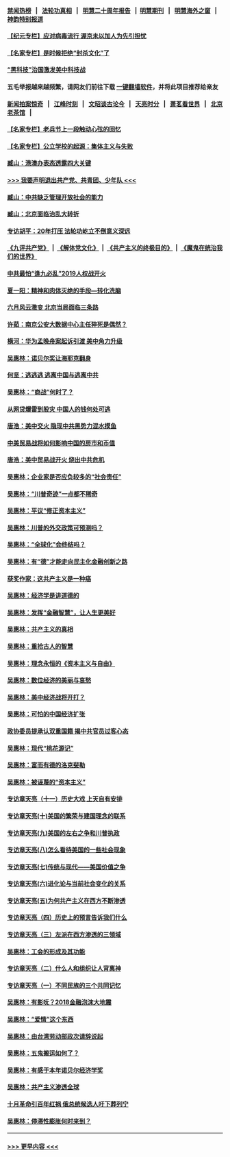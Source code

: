 #### [禁闻热榜](热点新闻.md?=0)  &nbsp;&nbsp;|&nbsp;&nbsp; [法轮功真相](https://github.com/gfw-breaker/truth/blob/master/README.md?=0) &nbsp;&nbsp;|&nbsp;&nbsp; [明慧二十周年报告](https://github.com/gfw-breaker/mh-reports/blob/master/README.md?=0) &nbsp;&nbsp;|&nbsp;&nbsp;[明慧期刊](https://github.com/gfw-breaker/mh-qikan) &nbsp;&nbsp;|&nbsp;&nbsp; [明慧海外之窗](https://github.com/gfw-breaker/mh-news/blob/master/README.md?=0) &nbsp;&nbsp;|&nbsp;&nbsp; [神韵特别报道](https://github.com/gfw-breaker/mh-news/blob/master/shenyun.md?=0)
#### [【纪元专栏】应对病毒流行 渥京未以加人为先引担忧](../pages/nsc423/n11875714.md?t=02250331) 
#### [【名家专栏】是时候拒绝“封杀文化”了](../pages/nsc423/n11814093.md?t=02250331) 
#### [“黑科技”治国激发美中科技战](../pages/nsc423/n11638056.md?t=02250331) 
#### 五毛举报越来越频繁，请网友们前往下载 [一键翻墙软件](https://github.com/gfw-breaker/ssr-accounts)，并将此项目推荐给亲友
#### [新闻拍案惊奇](https://github.com/gfw-breaker/banned-news/blob/master/pages/link4.md) &nbsp;&nbsp;|&nbsp;&nbsp; [江峰时刻](https://github.com/gfw-breaker/banned-news/blob/master/pages/link4.md) &nbsp;&nbsp;|&nbsp;&nbsp; [文昭谈古论今](https://github.com/gfw-breaker/banned-news/blob/master/pages/link4.md) &nbsp;&nbsp;|&nbsp;&nbsp; [天亮时分](https://github.com/gfw-breaker/banned-news/blob/master/pages/link4.md) &nbsp;&nbsp;|&nbsp;&nbsp; [萧茗看世界](https://github.com/gfw-breaker/banned-news/blob/master/pages/link4.md) &nbsp;&nbsp;|&nbsp;&nbsp; [北京老茶馆](https://github.com/gfw-breaker/banned-news/blob/master/pages/link4.md) &nbsp;&nbsp;|&nbsp;&nbsp; 
#### [【名家专栏】老兵节上一段触动心弦的回忆](../pages/nsc423/n11646016.md?t=02250331) 
#### [【名家专栏】公立学校的起源：集体主义与失败](../pages/nsc423/n11601833.md?t=02250331) 
#### [臧山：港澳办表态透露四大关键](../pages/nsc423/n11421628.md?t=02250331) 
#### [>>> 我要声明退出共产党、共青团、少年队 <<<](https://github.com/begood0513/goodnews/blob/master/quit/letter.md) 
#### [臧山：中共缺乏管理开放社会的能力](../pages/nsc423/n11407457.md?t=02250331) 
#### [臧山：北京面临治乱大转折](../pages/nsc423/n11406895.md?t=02250331) 
#### [专访胡平：20年打压 法轮功屹立不倒意义深远](../pages/nsc423/n11398800.md?t=02250331) 
#### [《九评共产党》](https://github.com/begood0513/9ping.md/blob/master/README.md) &nbsp;|&nbsp; [《解体党文化》](../../../../jtdwh.md/blob/master/README.md)  &nbsp;|&nbsp; [《共产主义的终极目的》](../../../../gczydzjmd.md/blob/master/README.md) &nbsp;|&nbsp; [《魔鬼在统治我们的世界》](../../../../mgztzwmdsj.md/blob/master/README.md) 
#### [中共最怕“逢九必乱”2019人权战开火](../pages/nsc423/n11385248.md?t=02250331) 
#### [夏一阳：精神和肉体灭绝的手段—转化洗脑](../pages/nsc423/n11368250.md?t=02250331) 
#### [六月风云激变 北京当局面临三条路](../pages/nsc423/n11313668.md?t=02250331) 
#### [许茹：南京公安大数据中心主任猝死是偶然？](../pages/nsc423/n11064744.md?t=02250331) 
#### [横河：华为孟晚舟案起诉引渡 美中角力升级](../pages/nsc423/n11027230.md?t=02250331) 
#### [吴惠林：诺贝尔奖让海耶克翻身](../pages/nsc423/n10890049.md?t=02250331) 
#### [何坚：逃逃逃 逃离中国与逃离中共](../pages/nsc423/n10592891.md?t=02250331) 
#### [吴惠林：“商战”何时了？](../pages/nsc423/n10573558.md?t=02250331) 
#### [从网贷爆雷到股灾 中国人的钱何处可逃](../pages/nsc423/n10572800.md?t=02250331) 
#### [唐浩：美中交火 隐现中共黑势力混水摸鱼](../pages/nsc423/n10544040.md?t=02250331) 
#### [中美贸易战将如何影响中国的房市和币值](../pages/nsc423/n10543697.md?t=02250331) 
#### [唐浩：美中贸易战开火 烧出中共危机](../pages/nsc423/n10540126.md?t=02250331) 
#### [吴惠林：企业家是否应负较多的“社会责任”](../pages/nsc423/n10535022.md?t=02250331) 
#### [吴惠林：“川普奇迹”一点都不稀奇](../pages/nsc423/n10512808.md?t=02250331) 
#### [吴惠林：平议“修正资本主义”](../pages/nsc423/n10495724.md?t=02250331) 
#### [吴惠林：川普的外交政策可预测吗？](../pages/nsc423/n10462387.md?t=02250331) 
#### [吴惠林：“全球化”会终结吗？](../pages/nsc423/n10452838.md?t=02250331) 
#### [吴惠林：有“德”才能走向民主化金融创新之路](../pages/nsc423/n10432292.md?t=02250331) 
#### [获奖作家：这共产主义是一种癌](../pages/nsc423/n10431541.md?t=02250331) 
#### [吴惠林：经济学是讲道德的](../pages/nsc423/n10398014.md?t=02250331) 
#### [吴惠林：发挥“金融智慧”，让人生更美好](../pages/nsc423/n10375019.md?t=02250331) 
#### [吴惠林：共产主义的真相](../pages/nsc423/n10351394.md?t=02250331) 
#### [吴惠林：重拾古人的智慧](../pages/nsc423/n10337691.md?t=02250331) 
#### [吴惠林：理念永恒的《资本主义与自由》](../pages/nsc423/n10316274.md?t=02250331) 
#### [吴惠林：数位经济的美丽与哀愁](../pages/nsc423/n10292946.md?t=02250331) 
#### [吴惠林：美中经济战将开打？](../pages/nsc423/n10258825.md?t=02250331) 
#### [吴惠林：可怕的中国经济扩张](../pages/nsc423/n10219147.md?t=02250331) 
#### [政协委员提承认双重国籍 揭中共官员过客心态](../pages/nsc423/n10208809.md?t=02250331) 
#### [吴惠林：现代“桃花源记”](../pages/nsc423/n10185234.md?t=02250331) 
#### [吴惠林：富而有德的洛克斐勒](../pages/nsc423/n10142264.md?t=02250331) 
#### [吴惠林：被诬蔑的“资本主义”](../pages/nsc423/n10124816.md?t=02250331) 
#### [专访章天亮（十一）历史大戏 上天自有安排](../pages/nsc423/n10094905.md?t=02250331) 
#### [专访章天亮(十)美国的繁荣与建国理念的联系](../pages/nsc423/n10094899.md?t=02250331) 
#### [专访章天亮(九)美国的左右之争和川普执政](../pages/nsc423/n10094889.md?t=02250331) 
#### [专访章天亮(八)怎么看待美国的一些社会现象](../pages/nsc423/n10094857.md?t=02250331) 
#### [专访章天亮(七)传统与现代——美国价值之争](../pages/nsc423/n10093140.md?t=02250331) 
#### [专访章天亮(六)进化论与当前社会变化的关系](../pages/nsc423/n10092036.md?t=02250331) 
#### [专访章天亮(五)为何共产主义在西方不断渗透](../pages/nsc423/n10083620.md?t=02250331) 
#### [专访章天亮（四）历史上的预言告诉我们什么](../pages/nsc423/n10083606.md?t=02250331) 
#### [专访章天亮（三）左派在西方渗透的三领域](../pages/nsc423/n10081115.md?t=02250331) 
#### [吴惠林：工会的形成及其功能](../pages/nsc423/n10080633.md?t=02250331) 
#### [专访章天亮（二）什么人和组织让人背离神](../pages/nsc423/n10076637.md?t=02250331) 
#### [专访章天亮（一）不同民族的三个共同记忆](../pages/nsc423/n10074188.md?t=02250331) 
#### [吴惠林：有影呒？2018金融泡沫大地震](../pages/nsc423/n10040534.md?t=02250331) 
#### [吴惠林：“爱情”这个东西](../pages/nsc423/n10019423.md?t=02250331) 
#### [吴惠林：由台湾劳动部政次请辞说起](../pages/nsc423/n9979679.md?t=02250331) 
#### [吴惠林：五鬼搬运如何了？](../pages/nsc423/n9925338.md?t=02250331) 
#### [吴惠林：有感于本年诺贝尔经济学奖](../pages/nsc423/n9871883.md?t=02250331) 
#### [吴惠林：共产主义渗透全球](../pages/nsc423/n9812748.md?t=02250331) 
#### [十月革命引百年红祸 俄总统候选人吁下葬列宁](../pages/nsc423/n9810182.md?t=02250331) 
#### [吴惠林：停滞性膨胀何时来到？](../pages/nsc423/n9764136.md?t=02250331) 

----
#### [ >>> 更早内容 <<< ](../indexes/nsc423-earlier.md)
